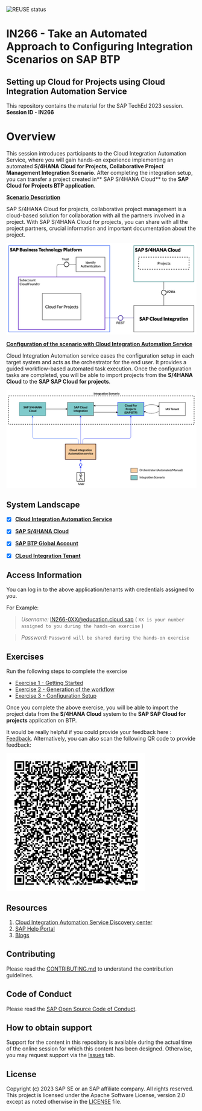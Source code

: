 ![REUSE status](https://api.reuse.software/info/github.com/SAP-samples/teched2023-IN266)

# IN266 - Take an Automated Approach to Configuring Integration Scenarios on SAP BTP

## Setting up Cloud for Projects using Cloud Integration Automation Service

This repository contains the material for the SAP TechEd 2023 session. 
__Session ID - IN266__

# Overview

This session introduces participants to the Cloud Integration Automation Service, where you will gain hands-on experience implementing an automated **S/4HANA Cloud for Projects, Collaborative Project Management Integration Scenario**. After completing the integration setup, you can transfer a project created in** SAP S/4HANA Cloud** to the **SAP Cloud for Projects BTP application**. 

**<ins>Scenario Description</ins>**

SAP S/4HANA Cloud for projects, collaborative project management is a cloud-based solution for collaboration with all the partners involved in a project. With SAP S/4HANA Cloud for projects, you can share with all the project partners, crucial information and important documentation about the project.

![overview](/exercises/ex1/images/6jn.png)

**<ins>Configuration of the scenario with Cloud Integration Automation Service</ins>**

Cloud Integration Automation service eases the configuration setup in each target system and acts as the orchestrator for the end user. It provides a guided workflow-based automated task execution. Once the configuration tasks are completed, you will be able to import projects from the **S/4HANA Cloud** to the **SAP SAP Cloud for projects**.

![cias_overview](/exercises/ex1/images/6jnoverview_cias.png)

## System Landscape

- [x] [__Cloud Integration Automation Service__](https://cias-teched-b7x9jgv5.cias-preprod.cfapps.eu10.hana.ondemand.com)

- [x] [__SAP S/4HANA Cloud__](https://my407161.s4hana.cloud.sap/ui)

- [x] [__SAP BTP Global Account__](https://emea.cockpit.btp.cloud.sap/cockpit?idp=tdct3ched2.accounts.ondemand.com#/globalaccount/afd3e49e-9bd3-41b8-ba49-ea7679f9e677/subaccount/576991fa-34c8-48a9-a661-6c278d2ed1db/subaccountoverview%20)

- [x] [__CLoud Integration Tenant__](https://in266-gkd289xc.integrationsuite.cfapps.eu10-002.hana.ondemand.com/)

## Access Information

You can log in to the above application/tenants with credentials assigned to you. 

For Example:
> _Username:_ IN266-0XX@education.cloud.sap ( `XX is your number assigned to you during the hands-on exercise` )

> _Password:_ `Password will be shared during the hands-on exercise` 


## Exercises

Run the following steps to complete the exercise

- [Exercise 1 - Getting Started](exercises/ex0/README.md)
- [Exercise 2 - Generation of the workflow](exercises/ex2/README.md)
- [Exercise 3 - Configuration Setup](exercises/ex3/README.md)

Once you complete the above exercise, you will be able to import the project data from the **S/4HANA Cloud** system to the **SAP SAP Cloud for projects** application on BTP.

It would be really helpful if you could provide your feedback here : [Feedback](https://url.sap/bo4esn). Alternatively, you can also scan the following QR code to provide feedback: 

![qr code](/exercises/ex0/images/qr_code.png)


## Resources
1. [Cloud Integration Automation Service Discovery center](https://discovery-center.cloud.sap/serviceCatalog/cloud-integration-automation?region=all&service_plan=standard&commercialModel=cloud)
2. [SAP Help Portal](https://help.sap.com/docs/cloud-integration-automation/user-guide/overview?locale=en-US)
3. [Blogs](https://blogs.sap.com/2018/05/28/cloud-integration-automation-service-what-is-it/)

## Contributing
Please read the [CONTRIBUTING.md](./CONTRIBUTING.md) to understand the contribution guidelines.

## Code of Conduct
Please read the [SAP Open Source Code of Conduct](https://github.com/SAP-samples/.github/blob/main/CODE_OF_CONDUCT.md).

## How to obtain support

Support for the content in this repository is available during the actual time of the online session for which this content has been designed. Otherwise, you may request support via the [Issues](../../issues) tab.

## License
Copyright (c) 2023 SAP SE or an SAP affiliate company. All rights reserved. This project is licensed under the Apache Software License, version 2.0 except as noted otherwise in the [LICENSE](LICENSES/Apache-2.0.txt) file.
